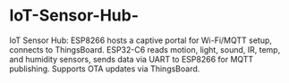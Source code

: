 # IoT-Sensor-Hub-
IoT Sensor Hub: ESP8266 hosts a captive portal for Wi-Fi/MQTT setup, connects to ThingsBoard. ESP32-C6 reads motion, light, sound, IR, temp, and humidity sensors, sends data via UART to ESP8266 for MQTT publishing. Supports OTA updates via ThingsBoard.
